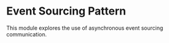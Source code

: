 # Event Sourcing Pattern
This module explores the use of asynchronous event sourcing communication.
